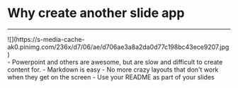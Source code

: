 # Why create another slide app

---

<div class="row">
  <div class"col s6">
    ![](https://s-media-cache-ak0.pinimg.com/236x/d7/06/ae/d706ae3a8a2da0d77c198bc43ece9207.jpg)
  </div>
  <div class"col s6">
    - Powerpoint and others are awesome, but are slow and difficult to create
content for.
    - Markdown is easy
    - No more crazy layouts that don't work when they get on the screen
    - Use your README as part of your slides
  </div>
</div>

